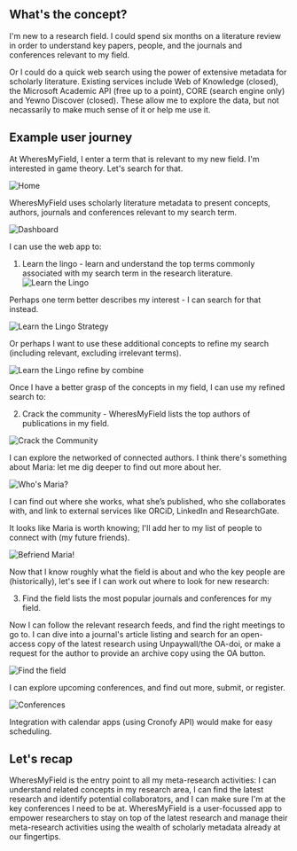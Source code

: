 ## What's the concept?

I'm new to a research field. I could spend six months on a literature review in order to understand key papers, people, and the journals and conferences relevant to my field.

Or I could do a quick web search using the power of extensive metadata for scholarly literature. Existing services include Web of Knowledge (closed), the Microsoft Academic API (free up to a point), CORE (search engine only) and Yewno Discover (closed). These allow me to explore the data, but not necassarily to make much sense of it or help me use it.

## Example user journey

At WheresMyField, I enter a term that is relevant to my new field. I'm interested in game theory. Let's search for that.

![Home](https://github.com/ArcasProject/WheresMyField/blob/master/User_Journey_Vision/1-home.png)


WheresMyField uses scholarly literature metadata to present concepts, authors, journals and conferences relevant to my search term.

![Dashboard](https://github.com/ArcasProject/WheresMyField/blob/master/User_Journey_Vision/2-Main_page.png)

I can use the web app to:

1. Learn the lingo - learn and understand the top terms commonly associated with my search term in the research literature.
![Learn the Lingo](https://github.com/ArcasProject/WheresMyField/blob/master/User_Journey_Vision/3-Learn%20the%20Lingo.png)

Perhaps one term better describes my interest - I can search for that instead. 

![Learn the Lingo Strategy](https://github.com/ArcasProject/WheresMyField/blob/master/User_Journey_Vision/4-LTL-Strategy.png)

Or perhaps I want to use these additional concepts to refine my search (including relevant, excluding irrelevant terms).

![Learn the Lingo refine by combine](https://github.com/ArcasProject/WheresMyField/blob/master/User_Journey_Vision/5-Strategy_and_game_theory.png)

Once I have a better grasp of the concepts in my field, I can use my refined search to:

2. Crack the community - WheresMyField lists the top authors of publications in my field.

![Crack the Community](https://github.com/ArcasProject/WheresMyField/blob/master/User_Journey_Vision/6-Crack_the_community.png)

I can explore the networked of connected authors. I think there's something about Maria: let me dig deeper to find out more about her.

![Who's Maria?](https://github.com/ArcasProject/WheresMyField/blob/master/User_Journey_Vision/7-Theres_something_about_Maria.png)

I can find out where she works, what she’s published, who she collaborates with, and link to external services like ORCiD, LinkedIn and ResearchGate. 

It looks like Maria is worth knowing; I'll add her to my list of people to connect with (my future friends).

![Befriend Maria!](https://github.com/ArcasProject/WheresMyField/blob/master/User_Journey_Vision/8-Make_friends_with_Maria.png)

Now that I know roughly what the field is about and who the key people are (historically), let's see if I can work out where to look for new research:

3. Find the field lists the most popular journals and conferences for my field.

Now I can follow the relevant research feeds, and find the right meetings to go to. I can dive into a journal's article listing and search for an open-access copy of the latest research using Unpaywall/the OA-doi, or make a request for the author to provide an archive copy using the OA button. 

![Find the field](https://github.com/ArcasProject/WheresMyField/blob/master/User_Journey_Vision/9-Find_your_field.png)

I can explore upcoming conferences, and find out more, submit, or register. 

![Conferences](https://github.com/ArcasProject/WheresMyField/blob/master/User_Journey_Vision/10-Conferences.png)

Integration with calendar apps (using Cronofy API) would make for easy scheduling.

## Let's recap
WheresMyField is the entry point to all my meta-research activities: I can understand related concepts in my research area, I can find the latest research and identify potential collaborators, and I can make sure I'm at the key conferences I need to be at. WheresMyField is a user-focussed app to empower researchers to stay on top of the latest research and manage their meta-research activities using the wealth of scholarly metadata already at our fingertips.
